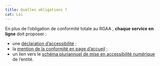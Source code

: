 ```yaml
---
title: Quelles obligations ?
cat: Loi
---
```


En plus de l’obligation de conformité totale au RGAA , **chaque service en ligne** doit proposer :

- une [déclaration d’accessibilité](/obligations/declaration-accessibilite/) ;
- la [mention de la conformité en page d’accueil](/obligations/mentions-et-pages-obligatoires/) ;
- un lien vers le [schéma pluriannuel de mise en accessibilité numérique](/obligations/schema-pluriannuel/) de l’entité.
